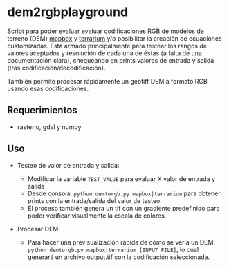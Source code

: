 # dem2rgbplayground
Script para poder evaluar evaluar codificaciones RGB de modelos de terreno (DEM) [mapbox](https://docs.mapbox.com/data/tilesets/guides/access-elevation-data/) y [terrarium](https://www.mapzen.com/blog/terrain-tile-service/) y/o posibilitar la creación de ecuaciones customizadas. Está armado principalmente para testear los rangos de valores aceptados y resolución de cada una de éstas (a falta de una documentación clara), chequeando en prints valores de entrada y salida (tras codificación/decodificación). 

También permite procesar rápidamente un geotiff DEM a formato RGB usando esas codificaciones.

## Requerimientos
- rasterio, gdal y numpy

## Uso
- Testeo de valor de entrada y salida:
    - Modificar la variable `TEST_VALUE` para evaluar X valor de entrada y salida
    - Desde consola: `python demtorgb.py mapbox|terrarium` para obtener prints con la entrada/salida del valor de testeo. 
    - El proceso también genera un tif con un gradiente predefinido para poder verificar visualmente la escala de colores.

- Procesar DEM:
    - Para hacer una previsualización rápida de cómo se vería un DEM: `python demtorgb.py mapbox|terrarium [INPUT_FILE]`, lo cual generará un archivo output.tif con la codificación seleccionada.
